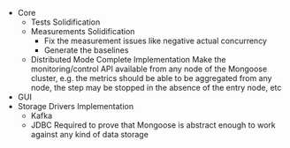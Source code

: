 * Core
    * Tests Solidification
    * Measurements Solidification
        * Fix the measurement issues like negative actual concurrency
        * Generate the baselines
    * Distributed Mode Complete Implementation
        Make the monitoring/control API available from any node of the Mongoose cluster, e.g. the metrics should be able
        to be aggregated from any node, the step may be stopped in the absence of the entry node, etc
* GUI
* Storage Drivers Implementation
    * Kafka
    * JDBC
        Required to prove that Mongoose is abstract enough to work against any kind of data storage
